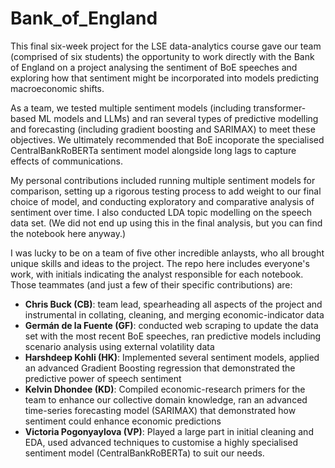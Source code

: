 # Bank_of_England
This final six-week project for the LSE data-analytics course gave our team (comprised of six students) the opportunity to work directly with the Bank of England on a project analysing the sentiment of BoE speeches and exploring how that sentiment might be incorporated into models predicting macroeconomic shifts. 

As a team, we tested multiple sentiment models (including transformer-based ML models and LLMs) and ran several types of predictive modelling and forecasting (including gradient boosting and SARIMAX) to meet these objectives. We ultimately recommended that BoE incoporate the specialised CentralBankRoBERTa sentiment model alongside long lags to capture effects of communications. 

My personal contributions included running multiple sentiment models for comparison, setting up a rigorous testing process to add weight to our final choice of model, and conducting exploratory and comparative analysis of sentiment over time. I also conducted LDA topic modelling on the speech data set. (We did not end up using this in the final analysis, but you can find the notebook here anyway.)

I was lucky to be on a team of five other incredible anlaysts, who all brought unique skills and ideas to the project. The repo here includes everyone's work, with initials indicating the analyst responsible for each notebook. Those teammates (and just a few of their specific contributions) are: 
- **Chris Buck (CB)**: team lead, spearheading all aspects of the project and instrumental in collating, cleaning, and merging economic-indicator data
- **Germán de la Fuente (GF)**: conducted web scraping to update the data set with the most recent BoE speeches, ran predictive models including scenario analysis using external volatility data
- **Harshdeep Kohli (HK)**: Implemented several sentiment models, applied an advanced Gradient Boosting regression that demonstrated the predictive power of speech sentiment
- **Kelvin Dhondee (KD)**: Compiled economic-research primers for the team to enhance our collective domain knowledge, ran an advanced time-series forecasting model (SARIMAX) that demonstrated how sentiment could enhance economic predictions
- **Victoria Pogonyaylova (VP)**: Played a large part in initial cleaning and EDA, used advanced techniques to customise a highly specialised sentiment model (CentralBankRoBERTa) to suit our needs.
